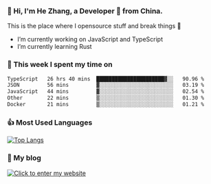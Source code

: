 ### 👋 Hi, I'm He Zhang, a Developer 🚀 from China.

This is the place where I opensource stuff and break things :rofl:

- I’m currently working on JavaScript and TypeScript
- I’m currently learning Rust

### 💪 This week I spent my time on 
<!--START_SECTION:waka-->

```txt
TypeScript   26 hrs 40 mins  ██████████████████████▓░░   90.96 %
JSON         56 mins         ▓░░░░░░░░░░░░░░░░░░░░░░░░   03.19 %
JavaScript   44 mins         ▓░░░░░░░░░░░░░░░░░░░░░░░░   02.54 %
Other        22 mins         ▒░░░░░░░░░░░░░░░░░░░░░░░░   01.30 %
Docker       21 mins         ▒░░░░░░░░░░░░░░░░░░░░░░░░   01.21 %
```

<!--END_SECTION:waka-->

### 👍 Most Used Languages
[![Top Langs](https://github-readme-stats.vercel.app/api/top-langs/?username=zhanghecool&layout=compact)](https://zhanghe.cool)

### 🌈 My blog 
[![Click to enter my website](https://cdn.jsdelivr.net/gh/zhanghecool/assets/images/gif/zhanghecools.gif)](https://zhanghe.cool)
